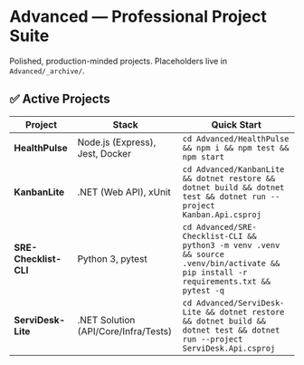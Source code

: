 # Advanced — Professional Project Suite

Polished, production-minded projects. Placeholders live in `Advanced/_archive/`.

## ✅ Active Projects

| Project | Stack | Quick Start |
|---|---|---|
| **HealthPulse** | Node.js (Express), Jest, Docker | `cd Advanced/HealthPulse && npm i && npm test && npm start` |
| **KanbanLite** | .NET (Web API), xUnit | `cd Advanced/KanbanLite && dotnet restore && dotnet build && dotnet test && dotnet run --project Kanban.Api.csproj` |
| **SRE-Checklist-CLI** | Python 3, pytest | `cd Advanced/SRE-Checklist-CLI && python3 -m venv .venv && source .venv/bin/activate && pip install -r requirements.txt && pytest -q` |
| **ServiDesk-Lite** | .NET Solution (API/Core/Infra/Tests) | `cd Advanced/ServiDesk-Lite && dotnet restore && dotnet build && dotnet test && dotnet run --project ServiDesk.Api.csproj` |


